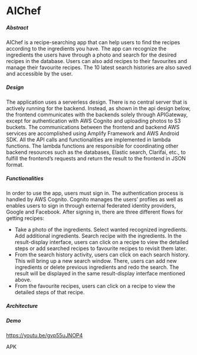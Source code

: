 # AIChef

##### Abstract

AIChef is a recipe-searching app that can help users to find the recipes according to the ingredients you have. The app can recognize the ingredients the users have through a photo and search for the desired recipes in the database. Users can also add recipes to their favourites and manage their favourite recipes. The 10 latest search histories are also saved and accessible by the user.


##### Design

The application uses a serverless design. There is no central server that is actively running for the backend. Instead, as shown in the api design below, the frontend communicates with the backends solely through APIGateway, except for authentication with AWS Cognito and uploading photos to S3 buckets. The communications between the frontend and backend AWS services are accomplished using Amplify Framework and AWS Android SDK. All the API calls and functionalities are implemented in lambda functions. The lambda functions are responsible for coordinating other backend resources such as the databases, Elastic search, Clarifai, etc., to fulfill the frontend’s requests and return the result to the frontend in JSON format.




##### Functionalities

In order to use the app, users must sign in. The authentication process is handled by AWS Cognito. Cognito manages the users’ profiles as well as enables users to sign in through external federated identity providers, Google and Facebook. After signing in, there are three different flows for getting recipes:

- Take a photo of the ingredients. Select wanted recognized ingredients. Add additional ingredients. Search recipe with the ingredients. In the result-display interface, users can click on a recipe to view the detailed steps or add searched recipes to favourite recipes to revisit them later.
- From the search history activity, users can click on each search history. This will bring up a new search window. There, users can add new ingredients or delete previous ingredients and redo the search. The result will be displayed in the same result-display interface mentioned above.
- From the favourite recipes, users can click on a recipe to view the detailed steps of that recipe.




##### Architecture

##### Demo

https://youtu.be/gvp55uJNOP4

APK

